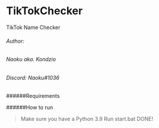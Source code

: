 # TikTokChecker
TikTok Name Checker
###### Author: 
###### Naoku aka. Kondzio
###### Discord: Naoku#1036


######Requirements
>





######How to run
>Make sure you have a Python 3.9
>Run start.bat
>DONE! 
